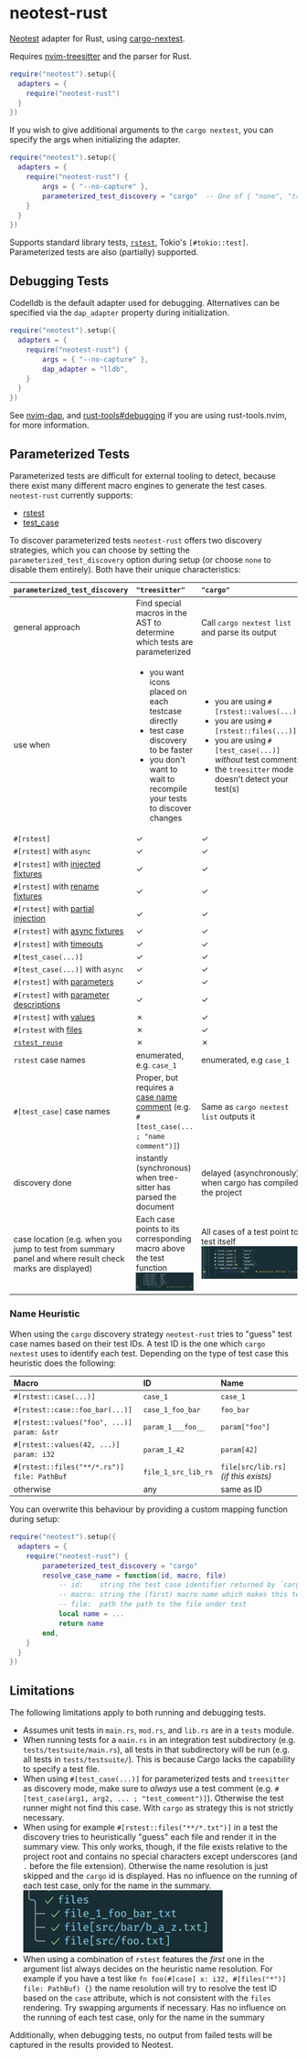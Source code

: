 # neotest-rust

[Neotest](https://github.com/rcarriga/neotest) adapter for Rust, using
[cargo-nextest](https://nexte.st/).

Requires [nvim-treesitter](https://github.com/nvim-treesitter/nvim-treesitter)
and the parser for Rust.

```lua
require("neotest").setup({
  adapters = {
    require("neotest-rust")
  }
})
```

If you wish to give additional arguments to the `cargo nextest`,
you can specify the args when initializing the adapter.

```lua
require("neotest").setup({
  adapters = {
    require("neotest-rust") {
        args = { "--no-capture" },
        parameterized_test_discovery = "cargo"  -- One of { "none", "treesitter", "cargo" }
    }
  }
})
```

Supports standard library tests, [`rstest`](https://github.com/la10736/rstest),
Tokio's `[#tokio::test]`. Parameterized tests are also (partially) supported.

## Debugging Tests

Codelldb is the default adapter used for debugging.
Alternatives can be specified via the `dap_adapter` property during initialization.

```lua
require("neotest").setup({
  adapters = {
    require("neotest-rust") {
        args = { "--no-capture" },
        dap_adapter = "lldb",
    }
  }
})
```

See [nvim-dap](https://github.com/mfussenegger/nvim-dap/wiki/Debug-Adapter-installation),
and [rust-tools#debugging](https://github.com/simrat39/rust-tools.nvim/wiki/Debugging) if you are using rust-tools.nvim,
for more information.

## Parameterized Tests

Parameterized tests are difficult for external tooling to detect, because there exist many different macro
engines to generate the test cases. `neotest-rust` currently supports:

* [rstest](https://crates.io/crates/rstest)
* [test_case](https://crates.io/crates/test-case)

To discover parameterized tests `neotest-rust` offers two discovery strategies, which you can choose by setting the `parameterized_test_discovery` option during setup (or choose `none` to disable them entirely). Both have their unique characteristics:

| `parameterized_test_discovery` | `"treesitter"` | `"cargo"` |
|:---------|:------------|:------|
| general approach | Find special macros in the AST to determine which tests are parameterized | Call `cargo nextest list` and parse its output |
| use when | <ul><li>you want icons placed on each testcase directly</li><li>test case discovery to be faster</li><li>you don't want to wait to recompile your tests to discover changes</li></ul> | <ul><li>you are using `#[rstest::values(...)]`</li><li>you are using `#[rstest::files(...)]`</li><li>you are using `#[test_case(...)]` _without_ test comments</li><li>the `treesitter` mode doesn't detect your test(s)</li></ul> |
| `#[rstest]` | ✓ | ✓ |
| `#[rstest]` with `async` | ✓ | ✓ |
| `#[rstest]` with [injected fixtures](https://docs.rs/rstest/latest/rstest/attr.rstest.html#injecting-fixtures) | ✓ | ✓ |
| `#[rstest]` with [rename fixtures](https://docs.rs/rstest/latest/rstest/attr.rstest.html#injecting-fixtures) | ✓ | ✓ |
| `#[rstest]` with [partial injection](https://docs.rs/rstest/latest/rstest/attr.fixture.html#partial-injection) | ✓ | ✓ |
| `#[rstest]` with [async fixtures](https://docs.rs/rstest/latest/rstest/attr.rstest.html#async) | ✓ | ✓ |
| `#[rstest]` with [timeouts](https://docs.rs/rstest/latest/rstest/attr.rstest.html#test-timeout) | ✓ | ✓ |
| `#[test_case(...)]` | ✓ | ✓ |
| `#[test_case(...)]` with `async` | ✓ | ✓ |
| `#[rstest]` with [parameters](https://docs.rs/rstest/latest/rstest/attr.rstest.html#use-specific-case-attributes) | ✓ | ✓ |
| `#[rstest]` with [parameter descriptions](https://docs.rs/rstest/latest/rstest/attr.rstest.html#optional-case-description) | ✓ | ✓ |
| `#[rstest]` with [values](https://docs.rs/rstest/latest/rstest/attr.rstest.html#values-lists) | ✗ | ✓ |
| `#[rstest` with [files](https://docs.rs/rstest/latest/rstest/attr.rstest.html#files-path-as-input-arguments) | ✗ | ✓ |
| [`rstest_reuse`](https://docs.rs/rstest/latest/rstest/attr.rstest.html#use-parametrize-definition-in-more-tests) | ✗ | ✗ |
| `rstest` case names | enumerated, e.g. `case_1` | enumerated, e.g `case_1` |
| `#[test_case]` case names | Proper, but requires a [case name comment](https://github.com/frondeus/test-case/wiki/Test-Names) (e.g. `#[test_case(... ; "name comment")]`) | Same as `cargo nextest list` outputs it |
| discovery done | instantly (synchronous) when tree-sitter has parsed the document| delayed (asynchronously) when cargo has compiled the project |
| case location (e.g. when you jump to test from summary panel and where result check marks are displayed) | Each case points to its corresponding macro above the test function ![_](./media/loc-treesitter.png) | All cases of a test point to test itself ![_](./media/loc-cargo.png) |

### Name Heuristic

When using the `cargo` discovery strategy `neotest-rust` tries to "guess" test case names based on their test IDs.
A test ID is the one which `cargo nextest` uses to identify each test. Depending on the type of test case
this heuristic does the following:

| Macro                                       | ID                  | Name                                  |
|:--------------------------------------------|:--------------------|:--------------------------------------|
| `#[rstest::case(...)]`                      | `case_1`            | `case_1`                              |
| `#[rstest::case::foo_bar(...)]`             | `case_1_foo_bar`    | `foo_bar`                             |
| `#[rstest::values("foo", ...)] param: &str` | `param_1___foo__`   | `param["foo"]`                        |
| `#[rstest::values(42, ...)] param: i32`     | `param_1_42`        | `param[42]`                           |
| `#[rstest::files("**/*.rs")] file: PathBuf` | `file_1_src_lib_rs` | `file[src/lib.rs]` _(if this exists)_ |
| otherwise                                   | any                 | same as ID                            |

You can overwrite this behaviour by providing a custom mapping function during setup:

```lua
require("neotest").setup({
  adapters = {
    require("neotest-rust") {
        parameterized_test_discovery = "cargo"
        resolve_case_name = function(id, macro, file)
            -- id:    string the test case identifier returned by `cargo nextest list`
            -- macro: string the (first) macro name which makes this test parameterized (e.g. `values`, `files`, `test_case`, ...)
            -- file:  path the path to the file under test
            local name = ...
            return name
        end,
    }
  }
})

```



## Limitations

The following limitations apply to both running and debugging tests.

- Assumes unit tests in `main.rs`, `mod.rs`, and `lib.rs` are in a `tests`
  module.
- When running tests for a `main.rs` in an integration test subdirectory (e.g.
  `tests/testsuite/main.rs`), all tests in that subdirectory will be run (e.g.
  all tests in `tests/testsuite/`). This is because Cargo lacks the capability
  to specify a test file.
- When using `#[test_case(...)]` for parameterized tests and `treesitter` as
  discovery mode, make sure to _always_ use a test comment (e.g.
  `#[test_case(arg1, arg2, ... ; "test_comment")]`). Otherwise the test runner
  might not find this case. With `cargo` as strategy this is not strictly
  necessary.
- When using for example `#[rstest::files("**/*.txt")]` in a test the discovery
  tries to heuristically "guess" each file and render it in the summary view.
  This only works, though, if the file exists relative to the project root
  and contains no special characters except underscores (and `.` before the file
  extension). Otherwise the name resolution is just skipped and the `cargo`
  id is displayed. Has no influence on the running of each test case, only for
  the name in the summary. ![_](./media/rstest-files-naming.png)
- When using a combination of `rstest` features the _first_ one in the argument
  list always decides on the heuristic name resolution. For example if you have
  a test like `fn foo(#[case] x: i32, #[files("*")] file: PathBuf) {}` the name
  resolution will try to resolve the test ID based on the `case` attribute, which
  is not consistent with the `files` rendering. Try swapping arguments if necessary.
  Has no influence on the running of each test case, only for the name in the summary

Additionally, when debugging tests, no output from failed tests will be captured in the results provided to Neotest.
